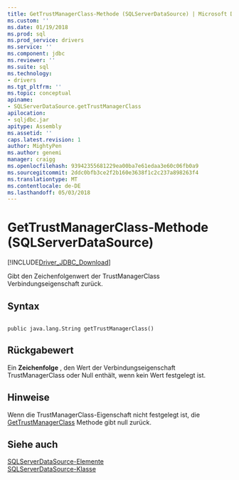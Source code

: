```yaml
---
title: GetTrustManagerClass-Methode (SQLServerDataSource) | Microsoft Docs
ms.custom: ''
ms.date: 01/19/2018
ms.prod: sql
ms.prod_service: drivers
ms.service: ''
ms.component: jdbc
ms.reviewer: ''
ms.suite: sql
ms.technology:
- drivers
ms.tgt_pltfrm: ''
ms.topic: conceptual
apiname:
- SQLServerDataSource.getTrustManagerClass
apilocation:
- sqljdbc.jar
apitype: Assembly
ms.assetid: ''
caps.latest.revision: 1
author: MightyPen
ms.author: genemi
manager: craigg
ms.openlocfilehash: 93942355681229ea00ba7e61edaa3e60c06fb0a9
ms.sourcegitcommit: 2ddc0bfb3ce2f2b160e3638f1c2c237a898263f4
ms.translationtype: MT
ms.contentlocale: de-DE
ms.lasthandoff: 05/03/2018
---
```

# <a name="gettrustmanagerclass-method-sqlserverdatasource"></a>GetTrustManagerClass-Methode (SQLServerDataSource)
[!INCLUDE[Driver_JDBC_Download](../../../includes/driver_jdbc_download.md)]

  Gibt den Zeichenfolgenwert der TrustManagerClass Verbindungseigenschaft zurück.
  
## <a name="syntax"></a>Syntax  
  
```  
  
public java.lang.String getTrustManagerClass()  
```  
  
## <a name="return-value"></a>Rückgabewert  
 Ein **Zeichenfolge** , den Wert der Verbindungseigenschaft TrustManagerClass oder Null enthält, wenn kein Wert festgelegt ist.  
  
## <a name="remarks"></a>Hinweise  
 Wenn die TrustManagerClass-Eigenschaft nicht festgelegt ist, die [GetTrustManagerClass](../../../connect/jdbc/reference/gettrustmanagerclass-method-sqlserverdatasource.md) Methode gibt null zurück.  
  
## <a name="see-also"></a>Siehe auch  
 [SQLServerDataSource-Elemente](../../../connect/jdbc/reference/sqlserverdatasource-members.md)   
 [SQLServerDataSource-Klasse](../../../connect/jdbc/reference/sqlserverdatasource-class.md)  
  
  
